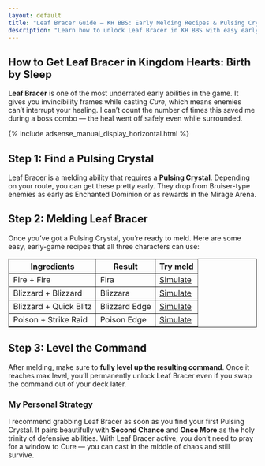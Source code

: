 ```yaml
---
layout: default
title: "Leaf Bracer Guide – KH BBS: Early Melding Recipes & Pulsing Crystal Tips"
description: "Learn how to unlock Leaf Bracer in KH BBS with easy early melds and Pulsing Crystals. Step-by-step guide, recipes, and tips for safe Cure casting."
---
```


<section id="why-content">
<div class="container">
<div class="text">

<h1>How to Get Leaf Bracer in Kingdom Hearts: Birth by Sleep</h1>
<p>
    <strong>Leaf Bracer</strong> is one of the most underrated early abilities in the game. It gives you invincibility frames while casting <em>Cure</em>,
    which means enemies can’t interrupt your healing. I can’t count the number of times this saved me during a boss combo —
    the heal went off safely even while surrounded.
</p>
<div class="ad-wrapper-responsive">
                {% include adsense_manual_display_horizontal.html %}
            </div>

<h2>Step 1: Find a Pulsing Crystal</h2>
<p>
    Leaf Bracer is a melding ability that requires a <strong>Pulsing Crystal</strong>. Depending on your route, you can get these pretty early.
    They drop from Bruiser-type enemies as early as Enchanted Dominion or as rewards in the Mirage Arena.
</p>

<h2>Step 2: Melding Leaf Bracer</h2>
<p>
    Once you’ve got a Pulsing Crystal, you’re ready to meld. Here are some easy, early-game recipes that all three characters can use:
</p>

<table border="1" cellpadding="6" cellspacing="0">
    <thead>
    <tr>
        <th>Ingredients</th>
        <th>Result</th>
        <th>Try meld</th>
    </tr>
    </thead>
    <tbody>
        <tr>
            <td data-label="Ingredients">Fire + Fire</td>
            <td data-label="Result">Fira</td>
            <td data-label="Try it"><a href="/?mode=simulator&cmd1=Fire&cmd2=Fire&crystal=Pulsing">Simulate</a></td>
        </tr>
        <tr>
            <td data-label="Ingredients">Blizzard + Blizzard</td>
            <td data-label="Result">Blizzara</td>
            <td data-label="Try it"><a href="/?mode=simulator&cmd1=Blizzard&cmd2=Blizzard&crystal=Pulsing">Simulate</a></td>
        </tr>
        <tr>
            <td data-label="Ingredients">Blizzard + Quick Blitz</td>
            <td data-label="Result">Blizzard Edge</td>
            <td data-label="Try it"><a href="/?mode=simulator&cmd1=Blizzard&cmd2=Quick%20Blitz&crystal=Pulsing">Simulate</a></td>
        </tr>
        <tr>
            <td data-label="Ingredients">Poison + Strike Raid</td>
            <td data-label="Result">Poison Edge</td>
            <td data-label="Try it"><a href="/?mode=simulator&cmd1=Poison&cmd2=Strike%20Raid&crystal=Pulsing">Simulate</a></td>
        </tr>
    </tbody>
</table>

<h2>Step 3: Level the Command</h2>
<p>
    After melding, make sure to <strong>fully level up the resulting command</strong>. Once it reaches max level,
    you’ll permanently unlock Leaf Bracer even if you swap the command out of your deck later.
</p>

<h3>My Personal Strategy</h3>
<p>
    I recommend grabbing Leaf Bracer as soon as you find your first Pulsing Crystal. It pairs beautifully with <strong>Second Chance</strong> and <strong>Once More</strong> as the holy trinity of defensive abilities.
    With Leaf Bracer active, you don’t need to pray for a window to Cure — you can cast in the middle of chaos and still survive.
</p>

</div>
</div>
</section>
